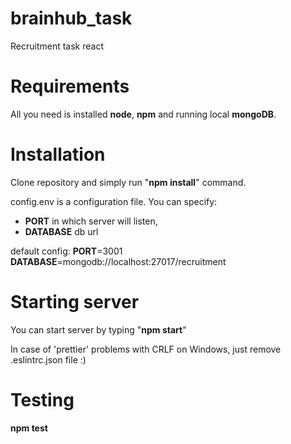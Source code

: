 # brainhub_task
Recruitment task react

# Requirements
All you need is installed **node**, **npm** and running local **mongoDB**.

# Installation
Clone repository and simply run "**npm install**" command.

config.env is a configuration file. You can specify: 
  - **PORT** in which server will listen,
  - **DATABASE** db url

default config:
**PORT**=3001
**DATABASE**=mongodb://localhost:27017/recruitment

# Starting server
You can start server by typing "**npm start**"

In case of 'prettier' problems with CRLF on Windows, just remove .eslintrc.json file :)

# Testing
**npm test**
